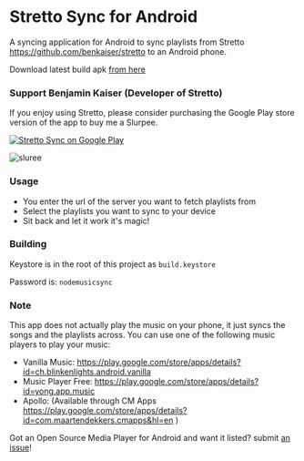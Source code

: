 Stretto Sync for Android
=======================

A syncing application for Android to sync playlists from Stretto https://github.com/benkaiser/stretto to an Android phone.

Download latest build apk [from here](https://raw.githubusercontent.com/benkaiser/stretto-android-sync/master/app/app-release.apk)

### Support Benjamin Kaiser (Developer of Stretto)

If you enjoy using Stretto, please consider purchasing the Google Play store version of the app to buy me a Slurpee.

[![Stretto Sync on Google Play](https://cloud.githubusercontent.com/assets/608054/19828055/8d4ed4b0-9dff-11e6-8780-96564d414b3a.png)](https://play.google.com/store/apps/details?id=com.kaiserapps.benkaiser.strettoandroidsync)

![sluree](https://cloud.githubusercontent.com/assets/608054/19828043/418046cc-9dff-11e6-936a-460d79b830ab.jpg)

### Usage

- You enter the url of the server you want to fetch playlists from
- Select the playlists you want to sync to your device
- Sit back and let it work it's magic!

### Building

Keystore is in the root of this project as `build.keystore`

Password is: `nodemusicsync`

### Note

This app does not actually play the music on your phone, it just syncs the songs and the playlists across. You can use one of the following music players to play your music:

- Vanilla Music: https://play.google.com/store/apps/details?id=ch.blinkenlights.android.vanilla
- Music Player Free: https://play.google.com/store/apps/details?id=yong.app.music
- Apollo: (Available through CM Apps https://play.google.com/store/apps/details?id=com.maartendekkers.cmapps&hl=en )

Got an Open Source Media Player for Android and want it listed? submit [an issue](https://github.com/benkaiser/stretto-android-sync/issues/new)!
